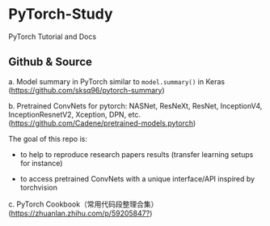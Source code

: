 # PyTorch-Study
PyTorch Tutorial and Docs




## Github & Source

a. Model summary in PyTorch similar to `model.summary()` in Keras (<https://github.com/sksq96/pytorch-summary>)

b. Pretrained ConvNets for pytorch: NASNet, ResNeXt, ResNet, InceptionV4, InceptionResnetV2, Xception, DPN, etc. (<https://github.com/Cadene/pretrained-models.pytorch>)

The goal of this repo is:

- to help to reproduce research papers results (transfer learning setups for instance)

- to access pretrained ConvNets with a unique interface/API inspired by torchvision

c. PyTorch Cookbook（常用代码段整理合集）(<https://zhuanlan.zhihu.com/p/59205847?>)

